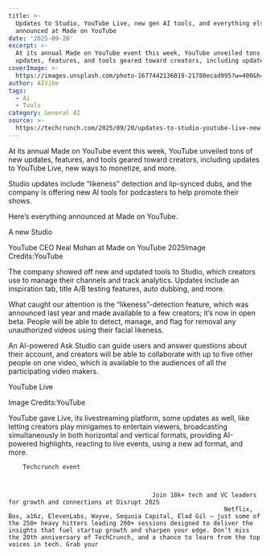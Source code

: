 ```yaml
---
title: >-
  Updates to Studio, YouTube Live, new gen AI tools, and everything else
  announced at Made on YouTube
date: '2025-09-20'
excerpt: >-
  At its annual Made on YouTube event this week, YouTube unveiled tons of new
  updates, features, and tools geared toward creators, including updates to...
coverImage: >-
  https://images.unsplash.com/photo-1677442136019-21780ecad995?w=400&h=200&fit=crop&auto=format
author: AIVibe
tags:
  - Ai
  - Tools
category: General AI
source: >-
  https://techcrunch.com/2025/09/20/updates-to-studio-youtube-live-new-gen-ai-tools-and-everything-else-announced-at-made-on-youtube/
---
```

At its annual Made on YouTube event this week, YouTube unveiled tons of new updates, features, and tools geared toward creators, including updates to YouTube Live, new ways to monetize, and more.

Studio updates include “likeness” detection and lip-synced dubs, and the company is offering new AI tools for podcasters to help promote their shows. 


	
	




	
	



Here’s everything announced at Made on YouTube. 

A new Studio

YouTube CEO Neal Mohan at Made on YouTube 2025Image Credits:YouTube

The company showed off new and updated tools to Studio, which creators use to manage their channels and track analytics. Updates include an inspiration tab, title A/B testing features, auto dubbing, and more.

What caught our attention is the “likeness”-detection feature, which was announced last year and made available to a few creators; it’s now in open beta. People will be able to detect, manage, and flag for removal any unauthorized videos using their facial likeness.

An AI-powered Ask Studio can guide users and answer questions about their account, and creators will be able to collaborate with up to five other people on one video, which is available to the audiences of all the participating video makers.

YouTube Live

Image Credits:YouTube

YouTube gave Live, its livestreaming platform, some updates as well, like letting creators play minigames to entertain viewers, broadcasting simultaneously in both horizontal and vertical formats, providing AI-powered highlights, reacting to live events, using a new ad format, and more.

	
		
					
		Techcrunch event
		
			
				
											Join 10k+ tech and VC leaders for growth and connections at Disrupt 2025
																Netflix, Box, a16z, ElevenLabs, Wayve, Sequoia Capital, Elad Gil — just some of the 250+ heavy hitters leading 200+ sessions designed to deliver the insights that fuel startup growth and sharpen your edge. Don’t miss the 20th anniversary of TechCrunch, and a chance to learn from the top voices in tech. Grab your
